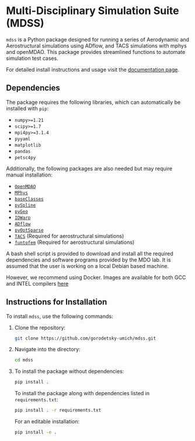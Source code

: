 # Multi-Disciplinary Simulation Suite (MDSS)

`mdss` is a Python package designed for running a series of Aerodynamic and Aerostructural simulations using ADflow, and TACS simulations with mphys and openMDAO. This package provides streamlined functions to automate simulation test cases.

For detailed install instructions and usage visit the [documentation page](https://gorodetsky-umich.github.io/mdss/).

## Dependencies

The package requires the following libraries, which can automatically be installed with `pip`:

- `numpy>=1.21`
- `scipy>=1.7`
- `mpi4py>=3.1.4`
- `pyyaml`
- `matplotlib`
- `pandas`
- `petsc4py`

Additionally, the following packages are also needed but may require manual installation:

- [`OpenMDAO`](https://github.com/OpenMDAO/OpenMDAO)
- [`MPhys`](https://github.com/OpenMDAO/mphys)
- [`baseClasses`](https://github.com/mdolab/baseclasses)
- [`pySpline`](https://github.com/mdolab/pyspline)
- [`pyGeo`](https://github.com/mdolab/pygeo)
- [`IDWarp`](https://github.com/mdolab/idwarp)
- [`ADflow`](https://github.com/mdolab/adflow)
- [`pyOptSparse`](https://github.com/mdolab/pyoptsparse)
- [`TACS`](https://github.com/smdogroup/tacs) (Required for aerostructural simulations)
- [`funtofem`](https://github.com/smdogroup/funtofem) (Required for aerostructural simulations)

A bash shell script is provided to download and install all the required dependencies and software programs provided by the MDO lab. It is assumed that the user is working on a local Debian based machine. 

However, we recommend using Docker. Images are available for both GCC and INTEL compilers [here](https://mdolab-mach-aero.readthedocs-hosted.com/en/latest/installInstructions/dockerInstructions.html#) 

## Instructions for Installation

To install `mdss`, use the following commands:

1. Clone the repository:

    ```bash
    git clone https://github.com/gorodetsky-umich/mdss.git
    ```

2. Navigate into the directory:

    ```bash
    cd mdss
    ```

3. To install the package without dependencies:

    ```bash
    pip install .
    ```
    To install the package along with dependencies listed in `requirements.txt`:
    ```bash
    pip install . -r requirements.txt
    ```
    For an editable installation:
    ```bash
    pip install -e .
    ```

